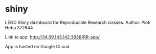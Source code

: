 # shiny

LEGO Shiny dashboard for Reproducible Research classes.
Author: Piotr Heba 372644

Link to app:
http://34.69.143.142:3838/RR-app/


App is hosted on Google CLoud
